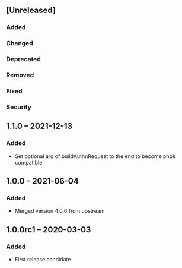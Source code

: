 ## [Unreleased]
### Added
### Changed
### Deprecated
### Removed
### Fixed
### Security

## 1.1.0 – 2021-12-13
### Added
- Set optional arg of buildAuthnRequest to the end to become php8 compatible

## 1.0.0 – 2021-06-04
### Added
- Merged version 4.0.0 from upstream

## 1.0.0rc1 – 2020-03-03
### Added
- First release candidate
